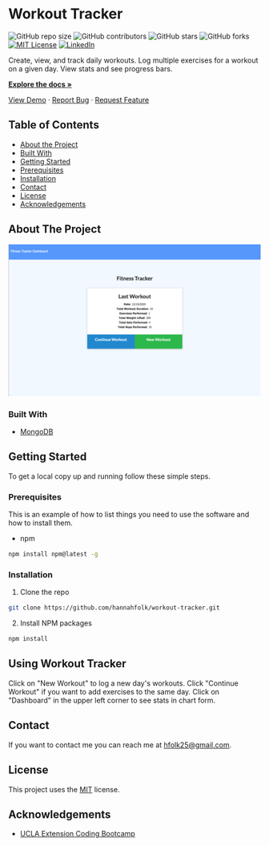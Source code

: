 # Workout Tracker
![GitHub repo size](https://img.shields.io/github/repo-size/hannahfolk/workout-tracker)
![GitHub contributors](https://img.shields.io/github/contributors/hannahfolk/workout-tracker)
![GitHub stars](https://img.shields.io/github/stars/hannahfolk/workout-tracker?style=social)
![GitHub forks](https://img.shields.io/github/forks/hannahfolk/workout-tracker?style=social)
[![MIT License][license-shield]][license-url]
[![LinkedIn][linkedin-shield]][linkedin-url]
    
Create, view, and track daily workouts. Log multiple exercises for a workout on a given day. View stats and see progress bars.
    
<a href="https://github.com/hannahfolk/workout-tracker"><strong>Explore the docs »</strong></a>
    
<a href="https://hannahfolk/github.io/workout-tracker">View Demo</a>
·
<a href="https://github.com/hannahfolk/workout-tracker/issues">Report Bug</a>
·
<a href="https://github.com/hannahfolk/workout-tracker/issues">Request Feature</a>
    
## Table of Contents
    
* [About the Project](#about-the-project)
* [Built With](#built-with)
* [Getting Started](#getting-started)
* [Prerequisites](#prerequisites)
* [Installation](#installation)
* [Contact](#contact)
* [License](#license)
* [Acknowledgements](#acknowledgements)
    
## About The Project
    
[![Product Name Screen Shot][product-screenshot]](http://workout-tracker-hfolk25.herokuapp.com/)


### Built With
      
* [MongoDB](https://www.mongodb.com/)    
    
## Getting Started
    
To get a local copy up and running follow these simple steps.
    
### Prerequisites
    
This is an example of how to list things you need to use the software and how to install them.
* npm
```sh
npm install npm@latest -g
```
    
### Installation
    
1. Clone the repo
```sh
git clone https://github.com/hannahfolk/workout-tracker.git
```
2. Install NPM packages
```sh
npm install
```
    
    
## Using Workout Tracker
    
Click on "New Workout" to log a new day's workouts. Click "Continue Workout" if you want to add exercises to the same day. Click on "Dashboard" in the upper left corner to see stats in chart form.
    
    
## Contact
    
If you want to contact me you can reach me at [hfolk25@gmail.com](hfolk25@gmail.com).
    
    
## License
        
This project uses the [MIT][license-url] license.
    

## Acknowledgements
      
* [UCLA Extension Coding Bootcamp](https://bootcamp.uclaextension.edu/coding/)

[repo-size-shield]: https://img.shields.io/github/repo-size/hannahfolk/workout-tracker
[contributors-shield]: https://img.shields.io/github/contributors/hannahfolk/workout-tracker
[contributors-url]: https://github.com/hannahfolk/workout-tracker/graphs/contributors
[forks-shield]: https://img.shields.io/github/forks/hannahfolk/workout-tracker
[forks-url]: https://github.com/hannahfolk/workout-tracker/network/members
[stars-shield]: https://img.shields.io/github/stars/hannahfolk/workout-tracker?style=social
[stars-url]: https://github.com/hannahfolk/workout-tracker/stargazers
[issues-shield]: https://img.shields.io/github/issues/hannahfolk/workout-tracker
[issues-url]: https://github.com/hannahfolk/workout-tracker/issues
[license-shield]: https://img.shields.io/badge/license-MIT-green
[license-url]: https://github.com/hannahfolk/workout-tracker/blob/master/LICENSE.txt
[linkedin-shield]: https://img.shields.io/badge/-LinkedIn-black.svg?&logo=linkedin&colorB=555
[linkedin-url]: https://linkedin.com/in/hannahfolk
[product-screenshot]: images/screenshot.jpg